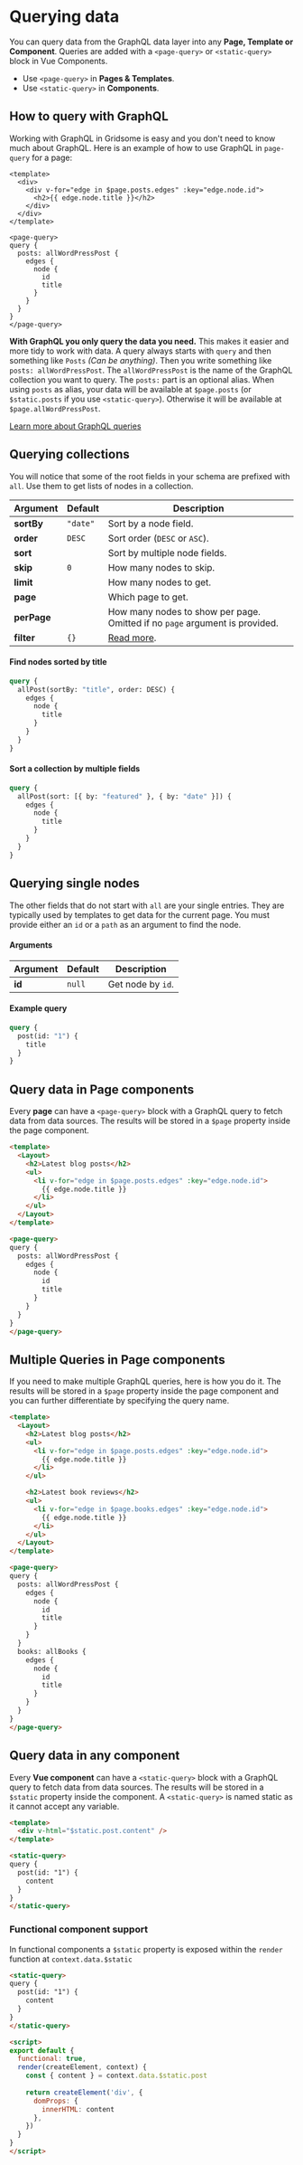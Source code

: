 # Querying data

You can query data from the GraphQL data layer into any **Page, Template or Component**. Queries are added with a `<page-query>` or `<static-query>` block in Vue Components.

- Use `<page-query>` in **Pages & Templates**.
- Use `<static-query>` in **Components**.

## How to query with GraphQL

Working with GraphQL in Gridsome is easy and you don't need to know much about GraphQL. Here is an example of how to use GraphQL in `page-query` for a page:

```vue
<template>
  <div>
    <div v-for="edge in $page.posts.edges" :key="edge.node.id">
      <h2>{{ edge.node.title }}</h2>
    </div>
  </div>
</template>

<page-query>
query {
  posts: allWordPressPost {
    edges {
      node {
        id
        title
      }
    }
  }
}
</page-query>
```

**With GraphQL you only query the data you need.** This makes it easier and more tidy to work with data. A query always starts with `query` and then something like `Posts` *(Can be anything)*. Then you write something like `posts: allWordPressPost`. The `allWordPressPost` is the name of the GraphQL collection you want to query. The `posts:` part is an optional alias. When using `posts` as alias, your data will be available at `$page.posts` (or `$static.posts` if you use `<static-query>`). Otherwise it will be available at `$page.allWordPressPost`.

[Learn more about GraphQL queries](https://graphql.org/learn/queries/)

## Querying collections

You will notice that some of the root fields in your schema are prefixed with `all`. Use them to get lists of nodes in a collection.

| Argument | Default | Description |
|----------|---------|-------------|
| **sortBy** | `"date"` | Sort by a node field.
| **order** | `DESC` | Sort order (`DESC` or `ASC`).
| **sort** | | Sort by multiple node fields.
| **skip** | `0` | How many nodes to skip.
| **limit** | | How many nodes to get.
| **page** | | Which page to get.
| **perPage** | | How many nodes to show per page. Omitted if no `page` argument is provided.
| **filter** | `{}` | [Read more](/docs/filtering-data/).

#### Find nodes sorted by title

```graphql
query {
  allPost(sortBy: "title", order: DESC) {
    edges {
      node {
        title
      }
    }
  }
}
```

#### Sort a collection by multiple fields

```graphql
query {
  allPost(sort: [{ by: "featured" }, { by: "date" }]) {
    edges {
      node {
        title
      }
    }
  }
}
```

## Querying single nodes

The other fields that do not start with `all` are your single entries. They are typically used by templates to get data for the current page. You must provide either an `id` or a `path` as an argument to find the node.

#### Arguments

| Argument | Default | Description |
|----------|---------|-------------|
| **id** | `null` | Get node by `id`.

#### Example query

```graphql
query {
  post(id: "1") {
    title
  }
}
```

## Query data in Page components

Every **page** can have a `<page-query>` block with a GraphQL query
to fetch data from data sources. The results will be stored in a
`$page` property inside the page component.

```html
<template>
  <Layout>
    <h2>Latest blog posts</h2>
    <ul>
      <li v-for="edge in $page.posts.edges" :key="edge.node.id">
        {{ edge.node.title }}
      </li>
    </ul>
  </Layout>
</template>

<page-query>
query {
  posts: allWordPressPost {
    edges {
      node {
        id
        title
      }
    }
  }
}
</page-query>
```

## Multiple Queries in Page components

If you need to make multiple GraphQL queries, here is how you do it. The results will be stored in a
`$page` property inside the page component and you can further differentiate by specifying the query name.

```html
<template>
  <Layout>
    <h2>Latest blog posts</h2>
    <ul>
      <li v-for="edge in $page.posts.edges" :key="edge.node.id">
        {{ edge.node.title }}
      </li>
    </ul>

    <h2>Latest book reviews</h2>
    <ul>
      <li v-for="edge in $page.books.edges" :key="edge.node.id">
        {{ edge.node.title }}
      </li>
    </ul>
  </Layout>
</template>

<page-query>
query {
  posts: allWordPressPost {
    edges {
      node {
        id
        title
      }
    }
  }
  books: allBooks {
    edges {
      node {
        id
        title
      }
    }
  }
}
</page-query>
```

## Query data in any component

Every **Vue component** can have a `<static-query>` block with a GraphQL query to fetch data from data sources. The results will be stored in a `$static` property inside the component. A `<static-query>` is named static as it cannot accept any variable.

```html
<template>
  <div v-html="$static.post.content" />
</template>

<static-query>
query {
  post(id: "1") {
    content
  }
}
</static-query>
```

### Functional component support

In functional components a `$static` property is exposed within the `render` function at `context.data.$static`

```html
<static-query>
query {
  post(id: "1") {
    content
  }
}
</static-query>

<script>
export default {
  functional: true,
  render(createElement, context) {
    const { content } = context.data.$static.post
  
    return createElement('div', {
      domProps: {
        innerHTML: content
      },
    })
  }
}
</script>
```
